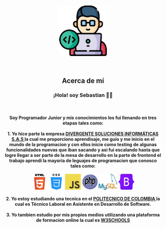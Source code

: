 <p align="center" style="text-align:center;">
  <img width="160" height="160" src="/img/programador_animado.png"><br><br><br>
      <h2 align="center">Acerca de mí</h2>
    <h3><p align="center"><b>¡Hola! soy Sebastian<b> 👨‍💻</p></h3><br>
    <h4><p align="center">Soy Programador Junior y mis conocimientos los fui llenando en tres etapas tales como:<br><br>
    1. Yo hice parte la empresa <a href="https://www.instagram.com/pergentesi/" rel="nofollow"> DIVERGENTE SOLUCIONES INFORMÁTICAS S.A.S </a> 
    la cual me proporciono aprendisaje, me guío y me inicio en el mundo de la programacion y con ellos inicie como testing de algunas 
    funcionalidades nuevas que iban sacando y asi fui escalando hasta que logre llegar a ser parte de la mesa de desarrollo en la parte de 
    frontend el trabajo  aprendi la mayoria de leguajes de programacion que conosco tales 
    como:<br><br>
    <img width="50" height="50" src="/img/HTML5.png" >     
    <img width="50" height="50" src="/img/CSS3.png" >      
    <img width="50" height="50" src="/img/JS.png" >      
    <img width="50" height="50" src="/img/PHP.png" >      
    <img width="60" height="50" src="/img/MYSQL.png">      
    <img width="50" height="50" src="/img/BOOTSTRAP.jpg" ><br><br>
    2. Yo estoy estudiando una tecnica en el <a href="https://www.politecnicodecolombia.edu.co/" rel="nofollow"> POLITECNICO DE COLOMBIA </a> la cual es Técnico Laboral en Asistente en Desarrollo de Software.<br><br>
    3. Yo tambien estudio por mis propios medios utilizando una plataforma de formacion online la cual es <a href="https://www.w3schools.com/" rel="nofollow"> W3SCHOOLS </a>
    </p></h4>
</p><br><br><br>



<!--
**SHR1404091/SHR1404091** is a ✨ _special_ ✨ repository because its `README.md` (this file) appears on your GitHub profile.

Here are some ideas to get you started:

- 🔭 I’m currently working on ...
- 🌱 I’m currently learning ...
- 👯 I’m looking to collaborate on ...
- 🤔 I’m looking for help with ...
- 💬 Ask me about ...
- 📫 How to reach me: ...
- 😄 Pronouns: ...
- ⚡ Fun fact: ...
-->
